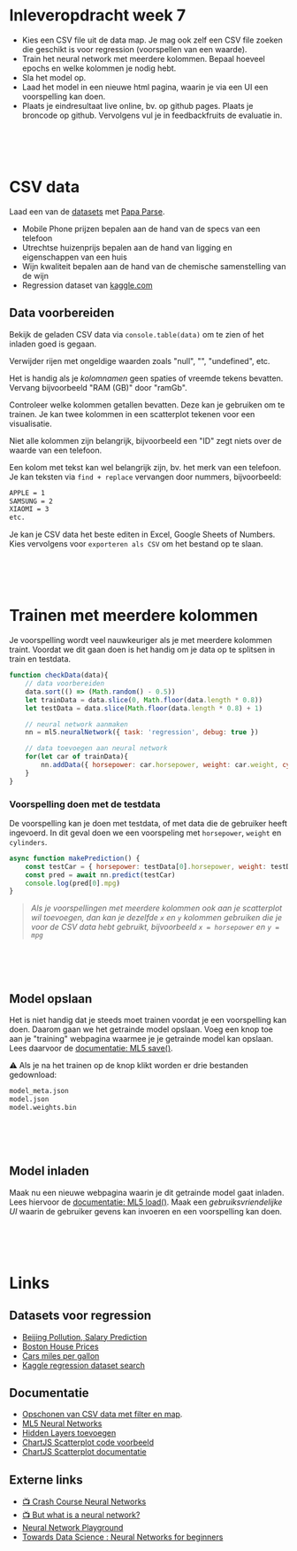 
# Inleveropdracht week 7

- Kies een CSV file uit de data map. Je mag ook zelf een CSV file zoeken die geschikt is voor regression (voorspellen van een waarde).
- Train het neural network met meerdere kolommen. Bepaal hoeveel epochs en welke kolommen je nodig hebt. 
- Sla het model op.
- Laad het model in een nieuwe html pagina, waarin je via een UI een voorspelling kan doen.
- Plaats je eindresultaat live online, bv. op github pages. Plaats je broncode op github. Vervolgens vul je in feedbackfruits de evaluatie in.

<br>
<br>
<br>

# CSV data

Laad een van de [datasets]() met [Papa Parse](https://github.com/HR-CMGT/PRG08-2022-2023/blob/main/snippets/csv.md).

- Mobile Phone prijzen bepalen aan de hand van de specs van een telefoon
- Utrechtse huizenprijs bepalen aan de hand van ligging en eigenschappen van een huis
- Wijn kwaliteit bepalen aan de hand van de chemische samenstelling van de wijn
- Regression dataset van [kaggle.com](https://www.kaggle.com/search?q=tag%3A%22regression%22+in%3Adatasets) 

## Data voorbereiden

Bekijk de geladen CSV data via `console.table(data)` om te zien of het inladen goed is gegaan.

Verwijder rijen met ongeldige waarden zoals "null", "", "undefined", etc. 

Het is handig als je *kolomnamen* geen spaties of vreemde tekens bevatten. Vervang bijvoorbeeld "RAM (GB)" door "ramGb".

Controleer welke kolommen getallen bevatten. Deze kan je gebruiken om te trainen. Je kan twee kolommen in een scatterplot tekenen voor een visualisatie.

Niet alle kolommen zijn belangrijk, bijvoorbeeld een "ID" zegt niets over de waarde van een telefoon.

Een kolom met tekst kan wel belangrijk zijn, bv. het merk van een telefoon. Je kan teksten via `find + replace` vervangen door nummers, bijvoorbeeld:

```html
APPLE = 1
SAMSUNG = 2
XIAOMI = 3
etc.
```


Je kan je CSV data het beste editen in Excel, Google Sheets of Numbers. Kies vervolgens voor `exporteren als CSV` om het bestand op te slaan.

<br>
<br>
<br>

# Trainen met meerdere kolommen

Je voorspelling wordt veel nauwkeuriger als je met meerdere kolommen traint. Voordat we dit gaan doen is het handig om je data op te splitsen in train en testdata.

```javascript
function checkData(data){
    // data voorbereiden
    data.sort(() => (Math.random() - 0.5))
    let trainData = data.slice(0, Math.floor(data.length * 0.8))
    let testData = data.slice(Math.floor(data.length * 0.8) + 1)

    // neural network aanmaken
    nn = ml5.neuralNetwork({ task: 'regression', debug: true })

    // data toevoegen aan neural network
    for(let car of trainData){
        nn.addData({ horsepower: car.horsepower, weight: car.weight, cylinders:car.cylinders }, { mpg: car.mpg })
    }
}
```

### Voorspelling doen met de testdata

De voorspelling kan je doen met testdata, of met data die de gebruiker heeft ingevoerd. In dit geval doen we een voorspeling met `horsepower`, `weight` en `cylinders`.

```javascript
async function makePrediction() {
    const testCar = { horsepower: testData[0].horsepower, weight: testData[0].weight, cylinders:testData[0].cylinders }
    const pred = await nn.predict(testCar)
    console.log(pred[0].mpg)
}
```

> *Als je voorspellingen met meerdere kolommen ook aan je scatterplot wil toevoegen, dan kan je dezelfde `x` en `y` kolommen gebruiken die je voor de CSV data hebt gebruikt, bijvoorbeeld `x = horsepower` en `y = mpg`*

<br>
<br>
<br>

## Model opslaan

Het is niet handig dat je steeds moet trainen voordat je een voorspelling kan doen. Daarom gaan we het getrainde model opslaan. Voeg een knop toe aan je "training" webpagina waarmee je je getrainde model kan opslaan. Lees daarvoor de [documentatie: ML5 save()](https://learn.ml5js.org/#/reference/neural-network?id=save).

⚠️ Als je na het trainen op de knop klikt worden er drie bestanden gedownload:
```bash
model_meta.json
model.json
model.weights.bin
```
<br>
<br>
<br>

## Model inladen

Maak nu een nieuwe webpagina waarin je dit getrainde model gaat inladen. Lees hiervoor de [documentatie: ML5 load()](https://learn.ml5js.org/#/reference/neural-network?id=load). Maak een *gebruiksvriendelijke UI* waarin de gebruiker gevens kan invoeren en een voorspelling kan doen. 


<br>
<br>
<br>

# Links

## Datasets voor regression

- [Beijing Pollution, Salary Prediction](https://www.kaggle.com/ahmettezcantekin/beginner-dataset-v2)
- [Boston House Prices](https://www.kaggle.com/vikrishnan/boston-house-prices)
- [Cars miles per gallon](https://www.kaggle.com/uciml/autompg-dataset)
- [Kaggle regression dataset search](https://www.kaggle.com/search?q=tag%3A%22regression%22+in%3Adatasets)
  

## Documentatie

- [Opschonen van CSV data met filter en map](https://github.com/HR-CMGT/PRG08-2020-2021/blob/main/snippets/csv.md).
- [ML5 Neural Networks](https://learn.ml5js.org/#/reference/neural-network)
- [Hidden Layers toevoegen](https://github.com/HR-CMGT/PRG08-2021-2022/blob/main/snippets/layers.md)
- [ChartJS Scatterplot code voorbeeld](https://github.com/HR-CMGT/PRG08-2021-2022/blob/main/snippets/scatterplot.md)
- [ChartJS Scatterplot documentatie](https://www.chartjs.org/docs/latest/charts/scatter.html)

## Externe links

- [📺 Crash Course Neural Networks](https://www.youtube.com/watch?v=JBlm4wnjNMY)
- [📺  But what is a neural network?](https://www.youtube.com/watch?v=aircAruvnKk)
- [Neural Network Playground](https://playground.tensorflow.org/)
- [Towards Data Science : Neural Networks for beginners](https://towardsdatascience.com/a-beginners-guide-to-neural-networks-d5cf7e369a13)
